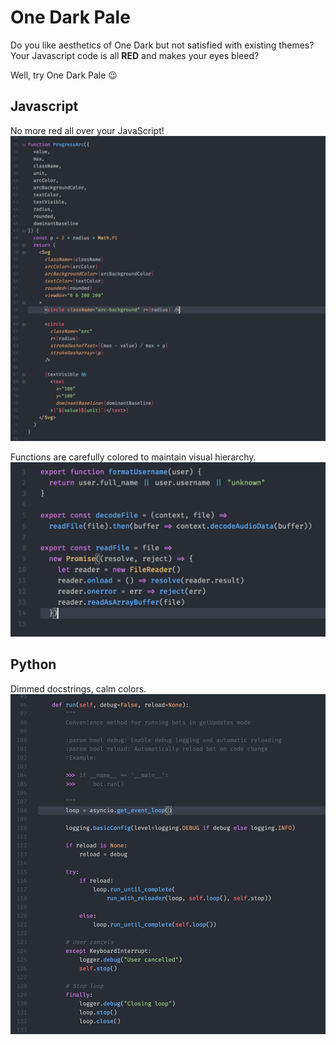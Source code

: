 # One Dark Pale

Do you like aesthetics of One Dark but not satisfied with existing themes? Your Javascript code is all **RED** and makes your eyes bleed?

Well, try One Dark Pale 😉

## Javascript

No more red all over your JavaScript!
![js screenshot](static/js.png)

Functions are carefully colored to maintain visual hierarchy.
![js screenshot](static/js2.png)


## Python

Dimmed docstrings, calm colors.
![python screenshot](static/python.png)

